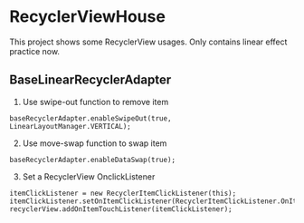 # RecyclerViewHouse
This project shows some RecyclerView usages.
Only contains linear effect practice now.

## BaseLinearRecyclerAdapter
1. Use swipe-out function to remove item
```
baseRecyclerAdapter.enableSwipeOut(true, LinearLayoutManager.VERTICAL);
```
2. Use move-swap function to swap item
```
baseRecyclerAdapter.enableDataSwap(true);
```
3. Set a RecyclerView OnclickListener
```
itemClickListener = new RecyclerItemClickListener(this);
itemClickListener.setOnItemClickListener(RecyclerItemClickListener.OnItemClickListener);
recyclerView.addOnItemTouchListener(itemClickListener);
```




